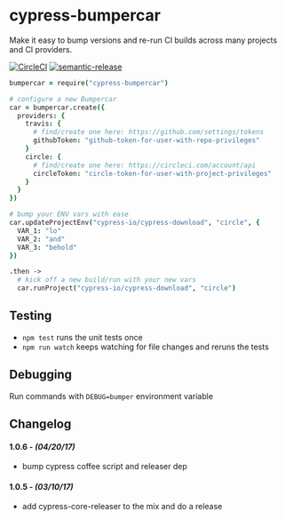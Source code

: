 # cypress-bumpercar

Make it easy to bump versions and re-run CI builds across many projects and CI providers.

[![CircleCI](https://circleci.com/gh/cypress-io/bumpercar.svg?style=svg)](https://circleci.com/gh/cypress-io/bumpercar)
[![semantic-release][semantic-image] ][semantic-url]

[semantic-image]: https://img.shields.io/badge/%20%20%F0%9F%93%A6%F0%9F%9A%80-semantic--release-e10079.svg
[semantic-url]: https://github.com/semantic-release/semantic-release

```coffeescript
bumpercar = require("cypress-bumpercar")

# configure a new Bumpercar
car = bumpercar.create({
  providers: {
    travis: {
      # find/create one here: https://github.com/settings/tokens
      githubToken: "github-token-for-user-with-repo-privileges"
    }
    circle: {
      # find/create one here: https://circleci.com/account/api
      circleToken: "circle-token-for-user-with-project-privileges"
    }
  }
})

# bump your ENV vars with ease
car.updateProjectEnv("cypress-io/cypress-download", "circle", {
  VAR_1: "lo"
  VAR_2: "and"
  VAR_3: "behold"
})

.then ->
  # kick off a new build/run with your new vars
  car.runProject("cypress-io/cypress-download", "circle")
```

## Testing

- `npm test` runs the unit tests once
- `npm run watch` keeps watching for file changes and reruns the tests

## Debugging

Run commands with `DEBUG=bumper` environment variable

## Changelog

#### 1.0.6 - *(04/20/17)*
- bump cypress coffee script and releaser dep

#### 1.0.5 - *(03/10/17)*
- add cypress-core-releaser to the mix and do a release
